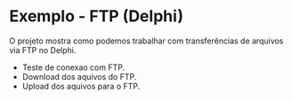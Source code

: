 # Exemplo - FTP (Delphi)

O projeto mostra como podemos trabalhar com transferências de arquivos via FTP no Delphi.
- Teste de conexao com FTP.
- Download dos aquivos do FTP.
- Upload dos aquivos para o FTP. 
